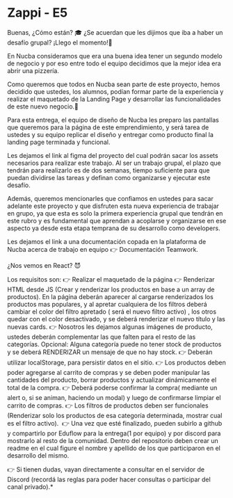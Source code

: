 # Zappi - E5
Buenas, ¿Cómo están? 🎓
¿Se acuerdan que les dijimos que iba a haber un desafío grupal? ¡Llego el momento!🥳

En Nucba consideramos que era una buena idea tener un segundo modelo de negocio y por eso entre todo el equipo decidimos que la mejor idea era abrir una pizzería.

Como queremos que todos en Nucba sean parte de este proyecto, hemos decidido que ustedes, los alumnos, podían formar parte de la experiencia y realizar el maquetado de la Landing Page y desarrollar las funcionalidades de este nuevo negocio.🙌

Para esta entrega, el equipo de diseño de Nucba les preparo las pantallas que queremos para la página de este emprendimiento, y será tarea de ustedes y su equipo replicar el diseño y entregar como producto final la landing page terminada y funcional.

Les dejamos el link al figma del proyecto del cual podrán sacar los assets necesarios para realizar este trabajo.
Al ser un trabajo grupal, el plazo que tendrán para realizarlo es de dos semanas, tiempo suficiente para que puedan dividirse las tareas y definan como organizarse y ejecutar este desafío.


Además, queremos mencionarles que confiamos en ustedes para sacar adelante este proyecto y que disfruten esta nueva experiencia de trabajar en grupo, ya que esta es solo la primera experiencia grupal que tendrán en este rubro y es fundamental que aprendan a acoplarse y organizarse en ese aspecto ya desde esta etapa temprana de su desarrollo como developers.

Les dejamos el link a una documentación copada en la plataforma de Nucba acerca de trabajo en equipo 👉 Documentación Teamwork.

¿Nos vemos en React? 😈

Los requisitos son:
👉 Realizar el maquetado de la página
👉 Renderizar HTML desde JS (Crear y renderizar los productos en base a un array de productos). En la página deberán aparecer al cargarse renderizados los productos mas populares, y al apretar cualquiera de los filtros deberá cambiar el color del filtro apretado ( será el nuevo filtro activo) , los otros quedar con el color desactivado, y se deberá renderizar el nuevo título y las nuevas cards.
👉 Nosotros les dejamos algunas imágenes de producto, ustedes deberán complementar las que falten para el resto de las categorías.
Opcional: Alguna categoría puede no tener stock de productos y se deberá RENDERIZAR un mensaje de que no hay stock.
👉 Deberán utilizar localStorage, para persistir datos en el sitio.
👉 Los productos deben poder agregarse al carrito de compras y se deben poder manipular las cantidades del producto, borrar productos y actualizar dinámicamente el total de la compra.
👉 Deberá poderse confirmar la compra( mediante un alert o, si se animan, haciendo un modal) y luego de confirmarse limpiar el carrito de compras.
👉 Los filtros de productos deben ser funcionales (Renderizar solo los productos de esa categoría determinada, mostrar cual es el filtro activo).
﻿
﻿👉 Una vez que esté finalizado, pueden subirlo a github y compartirlo por Eduflow para la entrega(1 por equipo) y por discord para mostrarlo al resto de la comunidad. 
Dentro del repositorio deben crear un readme en el cual figure el nombre y apellido de los que participaron en el desarrollo del mismo.

👉 Si tienen dudas, vayan directamente a consultar en el servidor de Discord (recordá las reglas para poder hacer consultas o participar del canal privado).*
